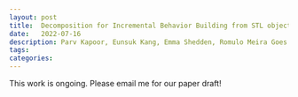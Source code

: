 ```yaml
---
layout: post
title:  Decomposition for Incremental Behavior Building from STL objectives
date:   2022-07-16 
description: Parv Kapoor, Eunsuk Kang, Emma Shedden, Romulo Meira Goes
tags: 
categories: 
---
```

This work is ongoing. Please email me for our paper draft!